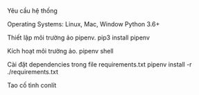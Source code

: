 Yêu cầu hệ thống

Operating Systems: Linux, Mac, Window Python 3.6+

Thiết lập môi trường ảo pipenv. pip3 install pipenv

Kích hoạt môi trường ảo. pipenv shell

Cài đặt dependencies trong file requirements.txt pipenv install -r ./requirements.txt

Tao cố tình conlít